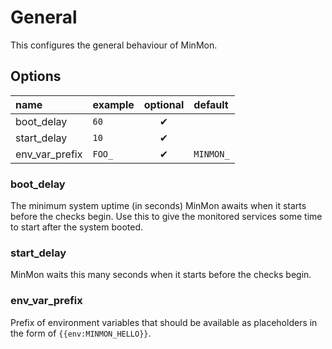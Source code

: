 # General
This configures the general behaviour of MinMon.

## Options
| name | example | optional | default |
|:---|:---|:---:|:---|
| boot_delay | `60` | ✔ | |
| start_delay | `10` | ✔ | |
| env_var_prefix | `FOO_` | ✔ | `MINMON_` |

### boot_delay
The minimum system uptime (in seconds) MinMon awaits when it starts before the checks begin.
Use this to give the monitored services some time to start after the system booted.

### start_delay
MinMon waits this many seconds when it starts before the checks begin.

### env_var_prefix
Prefix of environment variables that should be available as placeholders in the form of
`{{env:MINMON_HELLO}}`.
